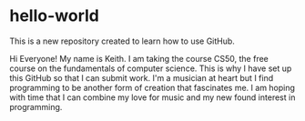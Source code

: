 # hello-world
This is a new repository created to learn how to use GitHub.

Hi Everyone! My name is Keith. I am taking the course CS50, the free course on the fundamentals of computer science. 
This is why I have set up this GitHub so that I can submit work. 
I'm a musician at heart but I find programming to be another form of creation that fascinates me. 
I am hoping with time that I can combine my love for music and my new found interest in programming.
